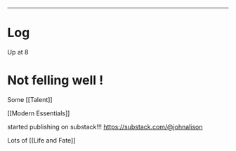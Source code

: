 
---

# Log

Up at 8 

# Not felling well !

Some [[Talent]]

[[Modern Essentials]]

started publishing on substack!!!
https://substack.com/@johnalison

Lots of [[Life and Fate]]
